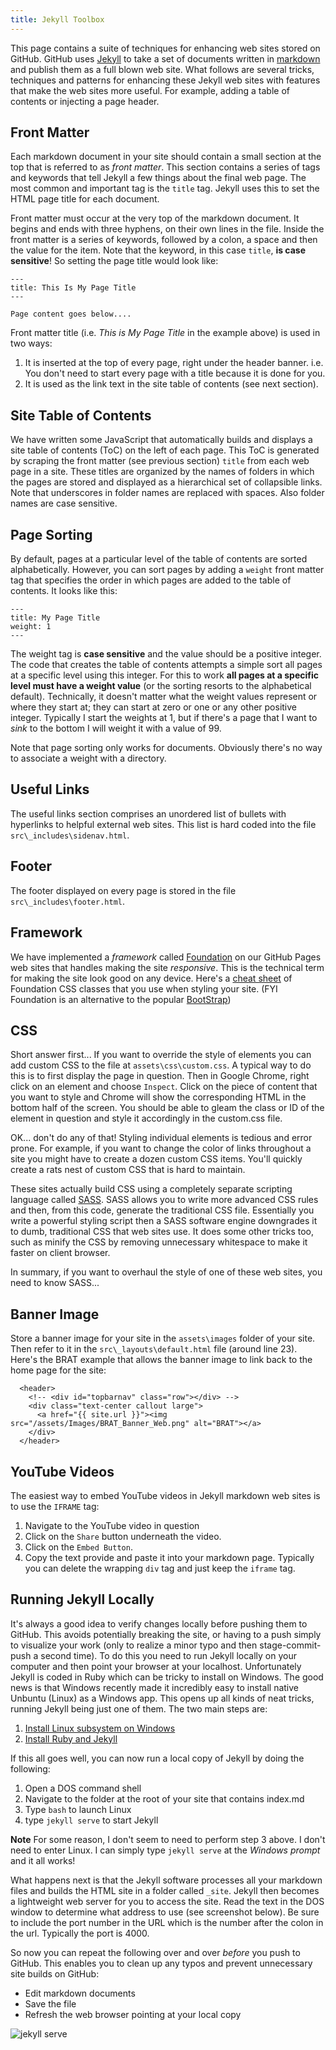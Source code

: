 ```yaml
---
title: Jekyll Toolbox
---
```


This page contains a suite of techniques for enhancing web sites stored on GitHub. GitHub uses [Jekyll](https://jekyllrb.com) to take a set of documents written in [markdown](https://en.wikipedia.org/wiki/Markdown) and publish them as a full blown web site. What follows are several tricks, techniques and patterns for enhancing these Jekyll web sites with features that make the web sites more useful. For example, adding a table of contents or injecting a page header.

## Front Matter

Each markdown document in your site should contain a small section at the top that is referred to as *front matter*. This section contains a series of tags and keywords that tell Jekyll a few things about the final web page. The most common and important tag is the `title` tag. Jekyll uses this to set the HTML page title for each document.

Front matter must occur at the very top of the markdown document. It begins and ends with three hyphens, on their own lines in the file. Inside the front matter is a series of keywords, followed by a colon, a space and then the value for the item. Note that the keyword, in this case `title`, **is case sensitive**! So setting the page title would look like: 

```
---
title: This Is My Page Title
---

Page content goes below....
```

Front matter title (i.e. *This is My Page Title* in the example above) is used in two ways:

1. It is inserted at the top of every page, right under the header banner. i.e. You don't need to start every page with a title because it is done for you.
2. It is used as the link text in the site table of contents (see next section).

## Site Table of Contents

We have written some JavaScript that automatically builds and displays a site table of contents (ToC) on the left of each page. This ToC is generated by scraping the front matter (see previous section) `title` from each web page in a site. These titles are organized by the names of folders in which the pages are stored and displayed as a hierarchical set of collapsible links. Note that underscores in folder names are replaced with spaces. Also folder names are case sensitive.

## Page Sorting

By default, pages at a particular level of the table of contents are sorted alphabetically. However, you can sort pages by adding a `weight` front matter tag that specifies the order in which pages are added to the table of contents. It looks like this:

```
---
title: My Page Title
weight: 1
---
```

The weight tag is **case sensitive** and the value should be a positive integer. The code that creates the table of contents attempts a simple sort all pages at a specific level using this integer. For this to work **all pages at a specific level must have a weight value** (or the sorting resorts to the alphabetical default). Technically, it doesn't matter what the weight values represent or where they start at; they can start at zero or one or any other positive integer. Typically I start the weights at 1, but if there's a page that I want to *sink* to the bottom I will weight it with a value of 99.

Note that page sorting only works for documents. Obviously there's no way to associate a weight with a directory.

## Useful Links

The useful links section comprises an unordered list of bullets with hyperlinks to helpful external web sites. This list is hard coded into the file `src\_includes\sidenav.html`.

## Footer

The footer displayed on every page is stored in the file `src\_includes\footer.html`.

## Framework

We have implemented a *framework* called [Foundation](http://foundation.zurb.com/) on our GitHub Pages web sites that handles making the site *responsive*. This is the technical term for making the site look good on any device. Here's a [cheat sheet](https://sudheerdev.github.io/Foundation5CheatSheet/) of Foundation CSS classes that you use when styling your site. (FYI Foundation is an alternative to the popular [BootStrap](http://getbootstrap.com/))

## CSS

Short answer first... If you want to override the style of elements you can add custom CSS to the file at `assets\css\custom.css`. A typical way to do this is to first display the page in question. Then in Google Chrome, right click on an element and choose `Inspect`. Click on the piece of content that you want to style and Chrome will show the corresponding HTML in the bottom half of the screen. You should be able to gleam the class or ID of the element in question and style it accordingly in the custom.css file.

OK... don't do any of that! Styling individual elements is tedious and error prone. For example, if you want to change the color of links throughout a site you might have to create a dozen custom CSS items. You'll quickly create a rats nest of custom CSS that is hard to maintain.

These sites actually build CSS using a completely separate scripting language called [SASS](http://sass-lang.com/). SASS allows you to write more advanced CSS rules and then, from this code, generate the traditional CSS file. Essentially you write a powerful styling script then a SASS software engine downgrades it to dumb, traditional CSS that web sites use. It does some other tricks too, such as minify the CSS by removing unnecessary whitespace to make it faster on client browser.

In summary, if you want to overhaul the style of one of these web sites, you need to know SASS...

## Banner Image

Store a banner image for your site in the `assets\images` folder of your site. Then refer to it in the `src\_layouts\default.html` file (around line 23). Here's the BRAT example that allows the banner image to link back to the home page for the site:

```
  <header>
    <!-- <div id="topbarnav" class="row"></div> -->
    <div class="text-center callout large">
      <a href="{{ site.url }}"><img src="/assets/Images/BRAT_Banner_Web.png" alt="BRAT"></a>
    </div>
  </header>
```

## YouTube Videos

The easiest way to embed YouTube videos in Jekyll markdown web sites is to use the `IFRAME` tag:

1. Navigate to the YouTube video in question
2. Click on the `Share` button underneath the video.
3. Click on the `Embed Button`.
4. Copy the text provide and paste it into your markdown page. Typically you can delete the wrapping `div` tag and just keep the `iframe` tag.

## Running Jekyll Locally

It's always a good idea to verify changes locally before pushing them to GitHub. This avoids potentially breaking the site, or having to a push simply to visualize your work (only to realize a minor typo and then stage-commit-push a second time). To do this you need to run Jekyll locally on your computer and then point your browser at your localhost. Unfortunately Jekyll is coded in Ruby which can be tricky to install on Windows. The good news is that Windows recently made it incredibly easy to install native Unbuntu (Linux) as a Windows app. This opens up all kinds of neat tricks, running Jekyll being just one of them. The two main steps are:

1. [Install Linux subsystem on Windows](https://msdn.microsoft.com/en-us/commandline/wsl/install_guide)
1. [Install Ruby and Jekyll](https://jekyllrb.com/docs/windows/)

If this all goes well, you can now run a local copy of Jekyll by doing the following:

1. Open a DOS command shell
1. Navigate to the folder at the root of your site that contains index.md
1. Type `bash` to launch Linux
1. type `jekyll serve` to start Jekyll

**Note** For some reason, I don't seem to need to perform step 3 above. I don't need to enter Linux. I can simply type `jekyll serve` at the *Windows prompt* and it all works!

What happens next is that the Jekyll software processes all your markdown files and builds the HTML site in a folder called `_site`. Jekyll then becomes a lightweight web server for you to access the site. Read the text in the DOS window to determine what address to use (see screenshot below). Be sure to include the port number in the URL which is the number after the colon in the url. Typically the port is 4000.

So now you can repeat the following over and over *before* you push to GitHub. This enables you to clean up any typos and prevent unnecessary site builds on GitHub:

* Edit markdown documents
* Save the file
* Refresh the web browser pointing at your local copy

![jekyll serve](/assets/images/jekyll_serve.png)
